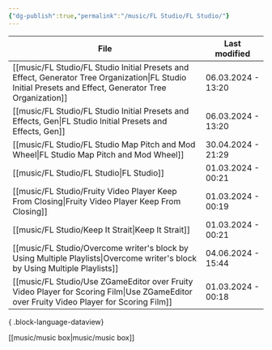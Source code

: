 ```yaml
---
{"dg-publish":true,"permalink":"/music/FL Studio/FL Studio/"}
---
```


| File                                                                                                                                                        | Last modified      |
| ----------------------------------------------------------------------------------------------------------------------------------------------------------- | ------------------ |
| [[music/FL Studio/FL Studio Initial Presets and Effect, Generator Tree Organization\|FL Studio Initial Presets and Effect, Generator Tree Organization]] | 06.03.2024 - 13:20 |
| [[music/FL Studio/FL Studio Initial Presets and Effects, Gen\|FL Studio Initial Presets and Effects, Gen]]                                               | 06.03.2024 - 13:20 |
| [[music/FL Studio/FL Studio Map Pitch and Mod Wheel\|FL Studio Map Pitch and Mod Wheel]]                                                                 | 30.04.2024 - 21:29 |
| [[music/FL Studio/FL Studio\|FL Studio]]                                                                                                                 | 01.03.2024 - 00:21 |
| [[music/FL Studio/Fruity Video Player Keep From Closing\|Fruity Video Player Keep From Closing]]                                                         | 01.03.2024 - 00:19 |
| [[music/FL Studio/Keep It Strait\|Keep It Strait]]                                                                                                       | 01.03.2024 - 00:21 |
| [[music/FL Studio/Overcome writer's block by Using Multiple Playlists\|Overcome writer's block by Using Multiple Playlists]]                             | 04.06.2024 - 15:44 |
| [[music/FL Studio/Use ZGameEditor over Fruity Video Player for Scoring Film\|Use ZGameEditor over Fruity Video Player for Scoring Film]]                 | 01.03.2024 - 00:18 |

{ .block-language-dataview}

[[music/music box\|music/music box]]